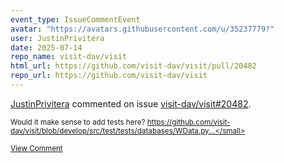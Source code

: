 ```yaml
---
event_type: IssueCommentEvent
avatar: "https://avatars.githubusercontent.com/u/35237779?"
user: JustinPrivitera
date: 2025-07-14
repo_name: visit-dav/visit
html_url: https://github.com/visit-dav/visit/pull/20482
repo_url: https://github.com/visit-dav/visit
---
```


<a href='https://github.com/JustinPrivitera' target='_blank'>JustinPrivitera</a> commented on issue <a href='https://github.com/visit-dav/visit/pull/20482' target='_blank'>visit-dav/visit#20482</a>.

<small>Would it make sense to add tests here? https://github.com/visit-dav/visit/blob/develop/src/test/tests/databases/WData.py...</small>

<a href='https://github.com/visit-dav/visit/pull/20482' target='_blank'>View Comment</a>